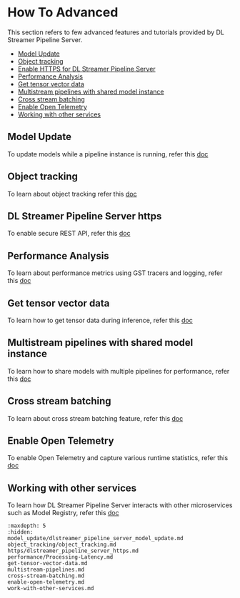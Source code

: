 # How To Advanced
This section refers to few advanced features and tutorials provided by DL Streamer Pipeline Server.

- [Model Update](#model-update)
- [Object tracking](#object-tracking)
- [Enable HTTPS for DL Streamer Pipeline Server](#dlstreamer-pipeline-server-https)
- [Performance Analysis](#performance-analysis)
- [Get tensor vector data](#get-tensor-vector-data)
- [Multistream pipelines with shared model instance](#multistream-pipelines-with-shared-model-instance)
- [Cross stream batching](#cross-stream-batching)
- [Enable Open Telemetry](#enable-open-telemetry)
- [Working with other services](#working-with-other-services)

## Model Update
To update models while a pipeline instance is running, refer this [doc](./model_update/dlstreamer_pipeline_server_model_update.md)

## Object tracking
To learn about object tracking refer this [doc](./object_tracking/object_tracking.md)

## DL Streamer Pipeline Server https
To enable secure REST API, refer this [doc](./https/dlstreamer_pipeline_server_https.md)

## Performance Analysis
To learn about performance metrics using GST tracers and logging, refer this [doc](./performance/Processing-Latency.md)

## Get tensor vector data
To learn how to get tensor data during inference, refer this [doc](./get-tensor-vector-data.md)

## Multistream pipelines with shared model instance
To learn how to share models with multiple pipelines for performance, refer this [doc](./multistream-pipelines.md)

## Cross stream batching
To learn about cross stream batching feature, refer this [doc](./cross-stream-batching.md)

## Enable Open Telemetry
To enable Open Telemetry and capture various runtime statistics, refer this [doc](./enable-open-telemetry.md)

## Working with other services
To learn how DL Streamer Pipeline Server interacts with other microservices such as Model Registry, refer this [doc](./work-with-other-services.md)

```{toctree}
:maxdepth: 5
:hidden:
model_update/dlstreamer_pipeline_server_model_update.md
object_tracking/object_tracking.md
https/dlstreamer_pipeline_server_https.md
performance/Processing-Latency.md
get-tensor-vector-data.md
multistream-pipelines.md
cross-stream-batching.md
enable-open-telemetry.md
work-with-other-services.md
```
